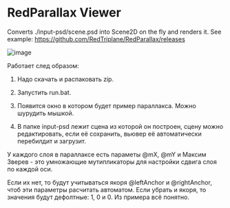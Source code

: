 # RedParallax Viewer

Converts ./input-psd/scene.psd into Scene2D on the fly and renders it.
See example: https://github.com/RedTriplane/RedParallax/releases

![image](https://cloud.githubusercontent.com/assets/1580663/20033859/2f8b47e4-a3ab-11e6-84cd-a578d603fc98.png)

Работает след образом:

1) Надо скачать и распаковать zip.

2) Запустить run.bat.

3) Появится окно в котором будет пример параллакса. Можно шурудить мышкой.

4) В папке input-psd лежит сцена из которой он построен, сцену можно редактировать, если её сохранить, вьювер её автоматически перебилдит и загрузит.

У каждого слоя в параллаксе есть параметы @mX, @mY и Максим Зверев - это умножающие мутипликаторы для настройки сдвига слоя по каждой оси.

Если их нет, то будут учитываться якоря @leftAnchor и @rightAnchor, чтоб эти параметры расчитать автоматом.
Если убрать и якоря, то значения будут дефолтные: 1, 0 и 0.
Из примера всё понятно.

